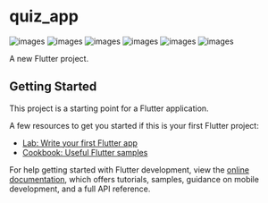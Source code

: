 # quiz_app
![images](assets/ss2.jpeg)
![images](assets/ss3.jpeg)
![images](assets/ss4.jpeg)
![images](assets/ss5.jpeg)
![images](assets/ss6.jpeg)
![images](assets/ss7.jpeg)

A new Flutter project.


## Getting Started

This project is a starting point for a Flutter application.

A few resources to get you started if this is your first Flutter project:

- [Lab: Write your first Flutter app](https://docs.flutter.dev/get-started/codelab)
- [Cookbook: Useful Flutter samples](https://docs.flutter.dev/cookbook)

For help getting started with Flutter development, view the
[online documentation](https://docs.flutter.dev/), which offers tutorials,
samples, guidance on mobile development, and a full API reference.
